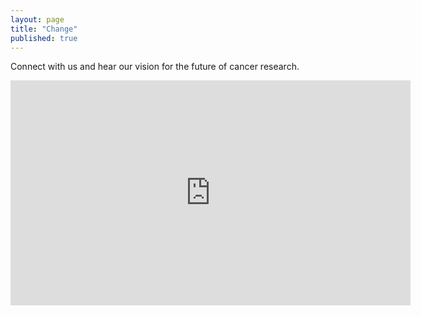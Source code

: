 ```yaml
---
layout: page
title: "Change"
published: true
---
```


Connect with us and hear our vision for the future of cancer research.

<iframe width="640" height="360" src="https://www.youtube.com/embed/GndK6xpltho" frameborder="0" allowfullscreen></iframe>


